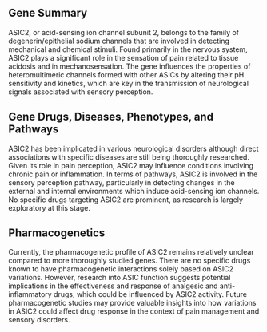 ## Gene Summary
ASIC2, or acid-sensing ion channel subunit 2, belongs to the family of degenerin/epithelial sodium channels that are involved in detecting mechanical and chemical stimuli. Found primarily in the nervous system, ASIC2 plays a significant role in the sensation of pain related to tissue acidosis and in mechanosensation. The gene influences the properties of heteromultimeric channels formed with other ASICs by altering their pH sensitivity and kinetics, which are key in the transmission of neurological signals associated with sensory perception.

## Gene Drugs, Diseases, Phenotypes, and Pathways
ASIC2 has been implicated in various neurological disorders although direct associations with specific diseases are still being thoroughly researched. Given its role in pain perception, ASIC2 may influence conditions involving chronic pain or inflammation. In terms of pathways, ASIC2 is involved in the sensory perception pathway, particularly in detecting changes in the external and internal environments which induce acid-sensing ion channels. No specific drugs targeting ASIC2 are prominent, as research is largely exploratory at this stage.

## Pharmacogenetics
Currently, the pharmacogenetic profile of ASIC2 remains relatively unclear compared to more thoroughly studied genes. There are no specific drugs known to have pharmacogenetic interactions solely based on ASIC2 variations. However, research into ASIC function suggests potential implications in the effectiveness and response of analgesic and anti-inflammatory drugs, which could be influenced by ASIC2 activity. Future pharmacogenetic studies may provide valuable insights into how variations in ASIC2 could affect drug response in the context of pain management and sensory disorders.